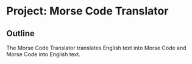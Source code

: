 # Project: Morse Code Translator

## Outline

The Morse Code Translator translates English text into Morse Code and Morse Code into English text.
